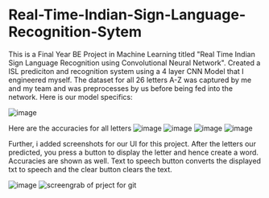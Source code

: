 # Real-Time-Indian-Sign-Language-Recognition-Sytem
This is a Final Year BE Project in Machine Learning titled "Real Time Indian Sign Language Recognition using Convolutional Neural Network". Created a ISL prediciton and recognition system using a 4 layer CNN Model that I engineered myself. The dataset for all 26 letters A-Z was captured by me and my team and was preprocesses by us before being fed into the network. Here is our model specifics:

![image](https://github.com/user-attachments/assets/17043929-8726-481d-a738-4094c340c96d)

Here are the accuracies for all letters
![image](https://github.com/user-attachments/assets/3bc24029-7b46-4634-968c-97b5903a4d7b)
![image](https://github.com/user-attachments/assets/50bdbf6e-9d48-4bcc-8e4e-0b6fee065dd9)
![image](https://github.com/user-attachments/assets/b32bfea9-338d-46f6-9965-480ee35011e6)
![image](https://github.com/user-attachments/assets/b62313e2-2911-418d-8752-9e26395c692b)


Further, i added screenshots for our UI for this project. After the letters our predicted, you press a button to display the letter and hence create a word. Accuracies are shown as well. Text to speech button converts the displayed txt to speech and the clear button clears the text.

![image](https://github.com/user-attachments/assets/834064cf-5f2b-4e98-8c99-179533552722)
![screengrab of prject for git](https://github.com/user-attachments/assets/8a212368-c142-49be-8846-bb9dfd0b074f)
